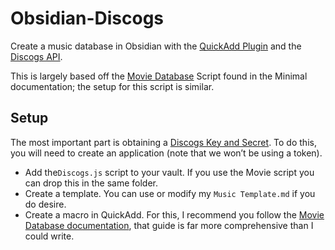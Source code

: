 # Obsidian-Discogs

Create a music database in Obsidian with the [QuickAdd Plugin](https://github.com/chhoumann/quickadd) and the [Discogs API](https://www.discogs.com/developers).

This is largely based off the [Movie Database](https://minimal.guide/Guides/Create+a+movie+database) 
Script found in the Minimal documentation; the setup for this script is similar.

## Setup
The most important part is obtaining a [Discogs Key and Secret](https://www.discogs.com/settings/developers). To do this, you will need to create an application (note that we won’t be using a token).

- Add the`Discogs.js` script to your vault. If you use the Movie script you can drop this in the same folder.
- Create a template. You can use or modify my `Music Template.md` if you do desire.
- Create a macro in QuickAdd. For this, I recommend you follow the [Movie Database documentation](https://minimal.guide/Guides/Create+a+movie+database), that guide is far more comprehensive than I could write.
